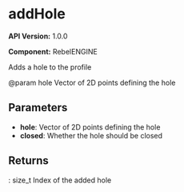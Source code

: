 # addHole

**API Version:** 1.0.0

**Component:** RebelENGINE

Adds a hole to the profile

@param hole Vector of 2D points defining the hole

## Parameters

- **hole**: Vector of 2D points defining the hole
- **closed**: Whether the hole should be closed

## Returns

: size_t Index of the added hole


